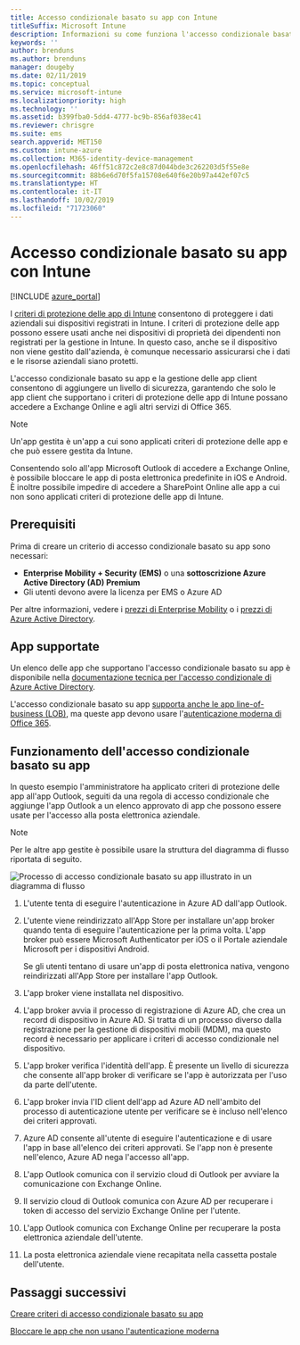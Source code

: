 ```yaml
---
title: Accesso condizionale basato su app con Intune
titleSuffix: Microsoft Intune
description: Informazioni su come funziona l'accesso condizionale basato su app con Intune.
keywords: ''
author: brenduns
ms.author: brenduns
manager: dougeby
ms.date: 02/11/2019
ms.topic: conceptual
ms.service: microsoft-intune
ms.localizationpriority: high
ms.technology: ''
ms.assetid: b399fba0-5dd4-4777-bc9b-856af038ec41
ms.reviewer: chrisgre
ms.suite: ems
search.appverid: MET150
ms.custom: intune-azure
ms.collection: M365-identity-device-management
ms.openlocfilehash: 46ff51c872c2e8c87d044bde3c262203d5f55e8e
ms.sourcegitcommit: 88b6e6d70f5fa15708e640f6e20b97a442ef07c5
ms.translationtype: HT
ms.contentlocale: it-IT
ms.lasthandoff: 10/02/2019
ms.locfileid: "71723060"
---
```

# <a name="app-based-conditional-access-with-intune"></a>Accesso condizionale basato su app con Intune

[!INCLUDE [azure_portal](../includes/azure_portal.md)]

I [criteri di protezione delle app di Intune](../apps/app-protection-policy.md) consentono di proteggere i dati aziendali sui dispositivi registrati in Intune. I criteri di protezione delle app possono essere usati anche nei dispositivi di proprietà dei dipendenti non registrati per la gestione in Intune. In questo caso, anche se il dispositivo non viene gestito dall'azienda, è comunque necessario assicurarsi che i dati e le risorse aziendali siano protetti.

L'accesso condizionale basato su app e la gestione delle app client consentono di aggiungere un livello di sicurezza, garantendo che solo le app client che supportano i criteri di protezione delle app di Intune possano accedere a Exchange Online e agli altri servizi di Office 365.

> [!NOTE]
> Un'app gestita è un'app a cui sono applicati criteri di protezione delle app e che può essere gestita da Intune.

Consentendo solo all'app Microsoft Outlook di accedere a Exchange Online, è possibile bloccare le app di posta elettronica predefinite in iOS e Android. È inoltre possibile impedire di accedere a SharePoint Online alle app a cui non sono applicati criteri di protezione delle app di Intune.

## <a name="prerequisites"></a>Prerequisiti
Prima di creare un criterio di accesso condizionale basato su app sono necessari:

- **Enterprise Mobility + Security (EMS)** o una **sottoscrizione Azure Active Directory (AD) Premium**
- Gli utenti devono avere la licenza per EMS o Azure AD

Per altre informazioni, vedere i [prezzi di Enterprise Mobility](https://www.microsoft.com/cloud-platform/enterprise-mobility-pricing) o i [prezzi di Azure Active Directory](https://azure.microsoft.com/pricing/details/active-directory/).

## <a name="supported-apps"></a>App supportate

Un elenco delle app che supportano l'accesso condizionale basato su app è disponibile nella [documentazione tecnica per l'accesso condizionale di Azure Active Directory](https://docs.microsoft.com/azure/active-directory/active-directory-conditional-access-technical-reference).

L'accesso condizionale basato su app [supporta anche le app line-of-business (LOB)](app-modern-authentication-block.md), ma queste app devono usare l'[autenticazione moderna di Office 365](https://support.office.com/article/Using-Office-365-modern-authentication-with-Office-clients-776c0036-66fd-41cb-8928-5495c0f9168a). 

## <a name="how-app-based-conditional-access-works"></a>Funzionamento dell'accesso condizionale basato su app

In questo esempio l'amministratore ha applicato criteri di protezione delle app all'app Outlook, seguiti da una regola di accesso condizionale che aggiunge l'app Outlook a un elenco approvato di app che possono essere usate per l'accesso alla posta elettronica aziendale.

> [!NOTE]
> Per le altre app gestite è possibile usare la struttura del diagramma di flusso riportata di seguito.

![Processo di accesso condizionale basato su app illustrato in un diagramma di flusso](./media/app-based-conditional-access-intune/ca-intune-common-ways-3.png)

1. L'utente tenta di eseguire l'autenticazione in Azure AD dall'app Outlook.

2. L'utente viene reindirizzato all'App Store per installare un'app broker quando tenta di eseguire l'autenticazione per la prima volta. L'app broker può essere Microsoft Authenticator per iOS o il Portale aziendale Microsoft per i dispositivi Android.

   Se gli utenti tentano di usare un'app di posta elettronica nativa, vengono reindirizzati all'App Store per installare l'app Outlook.

3. L'app broker viene installata nel dispositivo.

4. L'app broker avvia il processo di registrazione di Azure AD, che crea un record di dispositivo in Azure AD. Si tratta di un processo diverso dalla registrazione per la gestione di dispositivi mobili (MDM), ma questo record è necessario per applicare i criteri di accesso condizionale nel dispositivo.

5. L'app broker verifica l'identità dell'app. È presente un livello di sicurezza che consente all'app broker di verificare se l'app è autorizzata per l'uso da parte dell'utente.

6. L'app broker invia l'ID client dell'app ad Azure AD nell'ambito del processo di autenticazione utente per verificare se è incluso nell'elenco dei criteri approvati.

7. Azure AD consente all'utente di eseguire l'autenticazione e di usare l'app in base all'elenco dei criteri approvati. Se l'app non è presente nell'elenco, Azure AD nega l'accesso all'app.

8. L'app Outlook comunica con il servizio cloud di Outlook per avviare la comunicazione con Exchange Online.

9. Il servizio cloud di Outlook comunica con Azure AD per recuperare i token di accesso del servizio Exchange Online per l'utente.

10. L'app Outlook comunica con Exchange Online per recuperare la posta elettronica aziendale dell'utente.

11. La posta elettronica aziendale viene recapitata nella cassetta postale dell'utente.

## <a name="next-steps"></a>Passaggi successivi
[Creare criteri di accesso condizionale basato su app](app-based-conditional-access-intune-create.md)

[Bloccare le app che non usano l'autenticazione moderna](app-modern-authentication-block.md)
